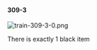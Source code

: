 #### 309-3
![train-309-3-0.png](https://github.com/lil-lab/nlvr/raw/master/nlvr/train/images/79/train-309-3-0.png "train-309-3-0.png")

There is exactly 1 black item